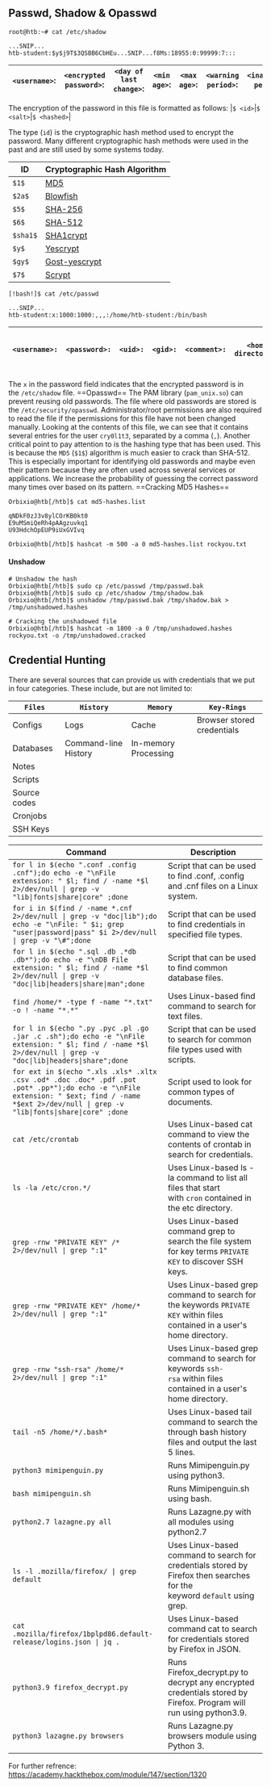 ## Passwd, Shadow & Opasswd
```shell-session
root@htb:~# cat /etc/shadow

...SNIP...
htb-student:$y$j9T$3QSBB6CbHEu...SNIP...f8Ms:18955:0:99999:7:::
```

| `<username>`: | `<encrypted password>`: | `<day of last change>`: | `<min age>`: | `<max age>`: | `<warning period>`: | `<inactivity period>`: | `<expiration date>`: | `<reserved field>` |
| ------------- | ----------------------- | ----------------------- | ------------ | ------------ | ------------------- | ---------------------- | -------------------- | ------------------ |
The encryption of the password in this file is formatted as follows:
|`$ <id>`|`$ <salt>`|`$ <hashed>`|

The type (`id`) is the cryptographic hash method used to encrypt the password. Many different cryptographic hash methods were used in the past and are still used by some systems today.

|**ID**|**Cryptographic Hash Algorithm**|
|---|---|
|`$1$`|[MD5](https://en.wikipedia.org/wiki/MD5)|
|`$2a$`|[Blowfish](https://en.wikipedia.org/wiki/Blowfish_(cipher))|
|`$5$`|[SHA-256](https://en.wikipedia.org/wiki/SHA-2)|
|`$6$`|[SHA-512](https://en.wikipedia.org/wiki/SHA-2)|
|`$sha1$`|[SHA1crypt](https://en.wikipedia.org/wiki/SHA-1)|
|`$y$`|[Yescrypt](https://github.com/openwall/yescrypt)|
|`$gy$`|[Gost-yescrypt](https://www.openwall.com/lists/yescrypt/2019/06/30/1)|
|`$7$`|[Scrypt](https://en.wikipedia.org/wiki/Scrypt)|

```shell-session
[!bash!]$ cat /etc/passwd

...SNIP...
htb-student:x:1000:1000:,,,:/home/htb-student:/bin/bash
```

| `<username>:` | `<password>:` | `<uid>:` | `<gid>:` | `<comment>:` | `<home directory>:` | `<cmd executed after logging in>` |
| ------------- | ------------- | -------- | -------- | ------------ | ------------------- | --------------------------------- |
The `x` in the password field indicates that the encrypted password is in the `/etc/shadow` file.
==Opasswd==
The PAM library (`pam_unix.so`) can prevent reusing old passwords. The file where old passwords are stored is the `/etc/security/opasswd`. Administrator/root permissions are also required to read the file if the permissions for this file have not been changed manually.
Looking at the contents of this file, we can see that it contains several entries for the user `cry0l1t3`, separated by a comma (`,`). Another critical point to pay attention to is the hashing type that has been used. This is because the `MD5` (`$1$`) algorithm is much easier to crack than SHA-512. This is especially important for identifying old passwords and maybe even their pattern because they are often used across several services or applications. We increase the probability of guessing the correct password many times over based on its pattern.
==Cracking MD5 Hashes==

```shell-session
Orbixio@htb[/htb]$ cat md5-hashes.list

qNDkF0zJ3v8ylCOrKB0kt0
E9uMSmiQeRh4pAAgzuvkq1
U93HdchOpEUP9iUxGVIvq
```

```shell-session
Orbixio@htb[/htb]$ hashcat -m 500 -a 0 md5-hashes.list rockyou.txt
```
#### Unshadow

```shell-session
# Unshadow the hash
Orbixio@htb[/htb]$ sudo cp /etc/passwd /tmp/passwd.bak 
Orbixio@htb[/htb]$ sudo cp /etc/shadow /tmp/shadow.bak 
Orbixio@htb[/htb]$ unshadow /tmp/passwd.bak /tmp/shadow.bak > /tmp/unshadowed.hashes

# Cracking the unshadowed file
Orbixio@htb[/htb]$ hashcat -m 1800 -a 0 /tmp/unshadowed.hashes rockyou.txt -o /tmp/unshadowed.cracked
```

## Credential Hunting
  
There are several sources that can provide us with credentials that we put in four categories. These include, but are not limited to:

| **`Files`**  | **`History`**        | **`Memory`**         | **`Key-Rings`**            |
| ------------ | -------------------- | -------------------- | -------------------------- |
| Configs      | Logs                 | Cache                | Browser stored credentials |
| Databases    | Command-line History | In-memory Processing |                            |
| Notes        |                      |                      |                            |
| Scripts      |                      |                      |                            |
| Source codes |                      |                      |                            |
| Cronjobs     |                      |                      |                            |
| SSH Keys     |                      |                      |                            |

|**Command**|**Description**|
|---|---|
|`for l in $(echo ".conf .config .cnf");do echo -e "\nFile extension: " $l; find / -name *$l 2>/dev/null \| grep -v "lib\|fonts\|share\|core" ;done`|Script that can be used to find .conf, .config and .cnf files on a Linux system.|
|`for i in $(find / -name *.cnf 2>/dev/null \| grep -v "doc\|lib");do echo -e "\nFile: " $i; grep "user\|password\|pass" $i 2>/dev/null \| grep -v "\#";done`|Script that can be used to find credentials in specified file types.|
|`for l in $(echo ".sql .db .*db .db*");do echo -e "\nDB File extension: " $l; find / -name *$l 2>/dev/null \| grep -v "doc\|lib\|headers\|share\|man";done`|Script that can be used to find common database files.|
|`find /home/* -type f -name "*.txt" -o ! -name "*.*"`|Uses Linux-based find command to search for text files.|
|`for l in $(echo ".py .pyc .pl .go .jar .c .sh");do echo -e "\nFile extension: " $l; find / -name *$l 2>/dev/null \| grep -v "doc\|lib\|headers\|share";done`|Script that can be used to search for common file types used with scripts.|
|`for ext in $(echo ".xls .xls* .xltx .csv .od* .doc .doc* .pdf .pot .pot* .pp*");do echo -e "\nFile extension: " $ext; find / -name *$ext 2>/dev/null \| grep -v "lib\|fonts\|share\|core" ;done`|Script used to look for common types of documents.|
|`cat /etc/crontab`|Uses Linux-based cat command to view the contents of crontab in search for credentials.|
|`ls -la /etc/cron.*/`|Uses Linux-based ls -la command to list all files that start with `cron` contained in the etc directory.|
|`grep -rnw "PRIVATE KEY" /* 2>/dev/null \| grep ":1"`|Uses Linux-based command grep to search the file system for key terms `PRIVATE KEY` to discover SSH keys.|
|`grep -rnw "PRIVATE KEY" /home/* 2>/dev/null \| grep ":1"`|Uses Linux-based grep command to search for the keywords `PRIVATE KEY` within files contained in a user's home directory.|
|`grep -rnw "ssh-rsa" /home/* 2>/dev/null \| grep ":1"`|Uses Linux-based grep command to search for keywords `ssh-rsa` within files contained in a user's home directory.|
|`tail -n5 /home/*/.bash*`|Uses Linux-based tail command to search the through bash history files and output the last 5 lines.|
|`python3 mimipenguin.py`|Runs Mimipenguin.py using python3.|
|`bash mimipenguin.sh`|Runs Mimipenguin.sh using bash.|
|`python2.7 lazagne.py all`|Runs Lazagne.py with all modules using python2.7|
|`ls -l .mozilla/firefox/ \| grep default`|Uses Linux-based command to search for credentials stored by Firefox then searches for the keyword `default` using grep.|
|`cat .mozilla/firefox/1bplpd86.default-release/logins.json \| jq .`|Uses Linux-based command cat to search for credentials stored by Firefox in JSON.|
|`python3.9 firefox_decrypt.py`|Runs Firefox_decrypt.py to decrypt any encrypted credentials stored by Firefox. Program will run using python3.9.|
|`python3 lazagne.py browsers`|Runs Lazagne.py browsers module using Python 3.|
For further refrence: https://academy.hackthebox.com/module/147/section/1320